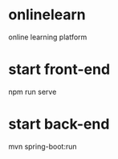 # onlinelearn
online learning platform
# start front-end
npm run serve
# start back-end
mvn spring-boot:run

